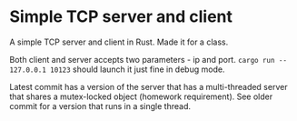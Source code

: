 Simple TCP server and client
===

A simple TCP server and client in Rust. Made it for a class.

Both client and server accepts two parameters - ip and port. `cargo run -- 127.0.0.1 10123` should launch it just fine in debug mode.

Latest commit has a version of the server that has a multi-threaded server that shares a mutex-locked object (homework requirement). See older commit for a version that runs in a single thread.
